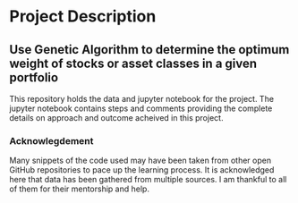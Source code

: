 # Project Description

## Use Genetic Algorithm to determine the optimum weight of stocks or asset classes in a given portfolio

This repository holds the data and jupyter notebook for the project.
The jupyter notebook contains steps and comments providing the complete details on approach and outcome acheived in this project.

### Acknowlegdement

Many snippets of the code used may have been taken from other open GitHub repositories to pace up the learning process. It is acknowledged here that data has been gathered from multiple sources. I am thankful to all of them for their mentorship and help.

